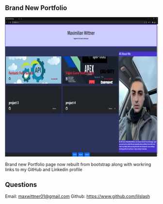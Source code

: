 ## Brand New Portfolio

![screenshot](assets/img/site.png)  

Brand new Portfolio page now rebuilt from bootstrap along with workring links to my GitHub and Linkedin profile



## Questions

Email: maxwittner01@gmail.com
Github: https://www.github.com/lilslash

    
